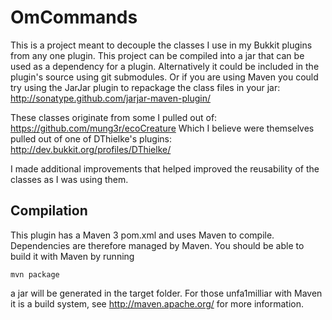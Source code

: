 OmCommands
==========

This is a project meant to decouple the classes I use in my Bukkit plugins from any one plugin. This project can be compiled into a jar that can be used as a dependency for a plugin. Alternatively it could be included in the plugin's source using git submodules. Or if you are using Maven you could try using the JarJar plugin to repackage the class files in your jar:
http://sonatype.github.com/jarjar-maven-plugin/


These classes originate from some I pulled out of:
https://github.com/mung3r/ecoCreature
Which I believe were themselves pulled out of one of DThielke's plugins:
http://dev.bukkit.org/profiles/DThielke/

I made additional improvements that helped improved the reusability of the classes as I was using them.

Compilation
-----------

This plugin has a Maven 3 pom.xml and uses Maven to compile. Dependencies are 
therefore managed by Maven. You should be able to build it with Maven by running

    mvn package

a jar will be generated in the target folder. For those unfa1milliar with Maven
it is a build system, see http://maven.apache.org/ for more information.
